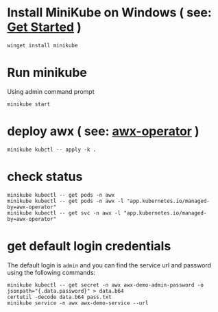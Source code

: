 # Install MiniKube on Windows ( see: [Get Started](https://minikube.sigs.k8s.io/docs/start/) )

```
winget install minikube
```

# Run minikube

Using admin command prompt

```
minikube start
```

# deploy awx ( see: [awx-operator](https://github.com/ansible/awx-operator) )

```
minikube kubctl -- apply -k .
```

# check status

```
minikube kubectl -- get pods -n awx
minikube kubectl -- get pods -n awx -l "app.kubernetes.io/managed-by=awx-operator"
minikube kubectl -- get svc -n awx -l "app.kubernetes.io/managed-by=awx-operator"
```

# get default login credentials

The default login is `admin` and you can find the service url and password using the following commands:

```
minikube kubectl -- get secret -n awx awx-demo-admin-password -o jsonpath="{.data.password}" > data.b64
certutil -decode data.b64 pass.txt
minikube service -n awx awx-demo-service --url
```